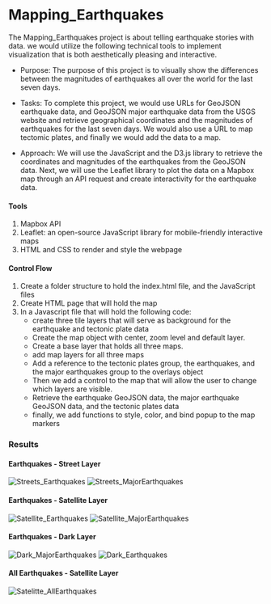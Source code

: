 # Mapping_Earthquakes
The Mapping_Earthquakes project is about telling earthquake stories with data. we would utilize the following technical tools to implement visualization that is both aesthetically pleasing and interactive.

- Purpose:
The purpose of this project is to visually show the differences between the magnitudes of earthquakes all over the world for the last seven days.

- Tasks:
To complete this project, we would use URLs for GeoJSON earthquake data, and GeoJSON major earthquake data from the USGS website and retrieve geographical coordinates and the magnitudes of earthquakes for the last seven days. We would also use a URL to map tectomic plates, and finally we would add the data to a map.

- Approach:
We will use the JavaScript and the D3.js library to retrieve the coordinates and magnitudes of the earthquakes from the GeoJSON data. Next, we will use the Leaflet library to plot the data on a Mapbox map through an API request and create interactivity for the earthquake data.

#### Tools
1. Mapbox API
2. Leaflet: an open-source JavaScript library for mobile-friendly interactive maps
3. HTML and CSS to render and style the webpage

#### Control Flow
1. Create a folder structure to hold the index.html file, and the JavaScript files
2. Create HTML page that will hold the map
3. In a Javascript file that will hold the following code:
   * create three tile layers that will serve as background for the earthquake and tectonic plate data
   * Create the map object with center, zoom level and default layer.
   * Create a base layer that holds all three maps.
   * add map layers for all three maps
   * Add a reference to the tectonic plates group, the earthquakes, and the major earthquakes group to the overlays object
   * Then we add a control to the map that will allow the user to change which layers are visible.
   * Retrieve the earthquake GeoJSON data, the major earthquake GeoJSON data, and the tectonic plates data
   * finally, we add functions to style, color, and bind popup to the map markers

### Results

#### Earthquakes - Street Layer

![Streets_Earthquakes](https://user-images.githubusercontent.com/67847583/126409065-8724af48-b0d5-4251-aa9f-ffa74d963594.png)
![Streets_MajorEarthquakes](https://user-images.githubusercontent.com/67847583/126409072-7cfd4c02-2076-4e81-be52-cce690bc3332.png)

#### Earthquakes - Satellite Layer

![Satellite_Earthquakes](https://user-images.githubusercontent.com/67847583/126409234-834872ae-ab92-4187-84d1-2c2b6948e789.png)
![Satellite_MajorEarthquakes](https://user-images.githubusercontent.com/67847583/126409248-9667d542-15ab-430e-b59c-625680938f91.png)



#### Earthquakes - Dark Layer

![Dark_MajorEarthquakes](https://user-images.githubusercontent.com/67847583/126409295-92e054fb-8b3a-4885-b5e3-056e65ea3a88.png)
![Dark_Earthquakes](https://user-images.githubusercontent.com/67847583/126409301-bfc1dede-85b5-476b-98be-64e38c8262b6.png)


#### All Earthquakes - Satellite Layer

![Satelitte_AllEarthquakes](https://user-images.githubusercontent.com/67847583/126409351-e6e51762-4b27-4966-83fc-0ae5cecfb930.png)








